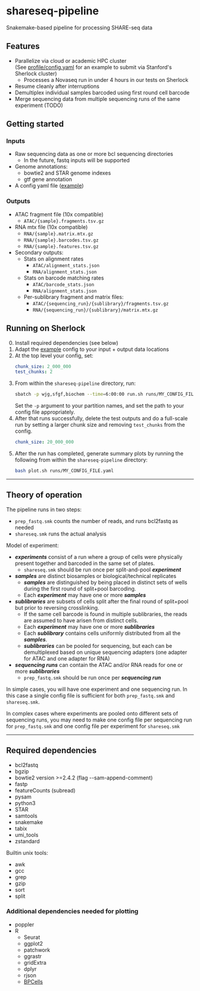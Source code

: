 # shareseq-pipeline
Snakemake-based pipeline for processing SHARE-seq data 

## Features
- Parallelize via cloud or academic HPC cluster  
    (See [profile/config.yaml](profile/config.yaml) for an example to submit via Stanford's Sherlock cluster)
    - Processes a Novaseq run in under 4 hours in our tests on Sherlock
- Resume cleanly after interruptions
- Demultiplex individual samples barcoded using first round cell barcode
- Merge sequencing data from multiple sequencing runs of the same experiment (TODO)

## Getting started
### Inputs
- Raw sequencing data as one or more bcl sequencing directories
    - In the future, fastq inputs will be supported
- Genome annotations:
    - bowtie2 and STAR genome indexes
    - gtf gene annotation
- A config yaml file ([example](runs/novaseq_b1.yaml))

### Outputs
- ATAC fragment file (10x compatible)
    - `ATAC/{sample}.fragments.tsv.gz`
- RNA mtx file (10x compatible)
    - `RNA/{sample}.matrix.mtx.gz`
    - `RNA/{sample}.barcodes.tsv.gz`
    - `RNA/{sample}.features.tsv.gz`
- Secondary outputs:
    - Stats on alignment rates
        - `ATAC/alignment_stats.json`
        - `RNA/alignment_stats.json`
    - Stats on barcode matching rates
        - `ATAC/barcode_stats.json`
        - `RNA/alignment_stats.json`
    - Per-sublibrary fragment and matrix files:
        - `ATAC/{sequencing_run}/{sublibrary}/fragments.tsv.gz`
        - `RNA/{sequencing_run}/{sublibrary}/matrix.mtx.gz`

## Running on Sherlock

0. Install required dependencies (see below)
1. Adapt the [example](runs/novaseq_b1.yaml) config to your input + output data locations
2. At the top level your config, set:
    ```yaml
    chunk_size: 2_000_000
    test_chunks: 2
    ```
3. From within the `shareseq-pipeline` directory, run:
   ```bash
   sbatch -p wjg,sfgf,biochem --time=6:00:00 run.sh runs/MY_CONFIG_FILE.yaml
   ```
   Set the `-p` argument to your partition names, and set the path to your config file
   appropriately.
4. After that runs successfully, delete the test outputs and do a full-scale run by 
   setting a larger chunk size and removing `test_chunks` from the config.
   ```yaml
   chunk_size: 20_000_000
   ```
5. After the run has completed, generate summary plots by running the following 
   from within the `shareseq-pipeline` directory:
   ```bash
   bash plot.sh runs/MY_CONFIG_FILE.yaml
   ``` 

---

## Theory of operation

The pipeline runs in two steps:
- `prep_fastq.smk` counts the number of reads, and runs bcl2fastq as needed
- `shareseq.smk` runs the actual analysis

Model of experiment:
- ***experiments*** consist of a run where a group of cells were physically present together and barcoded in the same set of plates.
    - `shareseq.smk` should be run once per split-and-pool ***experiment***
- ***samples*** are distinct biosamples or biological/technical replicates
    - ***samples*** are distinguished by being placed in distinct sets of wells during the first round of split+pool barcoding. 
    - Each ***experiment*** may have one or more ***samples***
- ***sublibraries*** are subsets of cells split after the final round of split+pool but prior to reversing crosslinking. 
    - If the same cell barcode is found in multiple sublibraries, the reads are assumed to have arisen from distinct cells. 
    - Each ***experiment*** may have one or more ***sublibraries***
    - Each ***sublibrary*** contains cells uniformly distributed from all the ***samples***. 
    - ***sublibraries*** can be pooled for sequencing, but each can be demultiplexed based on unique sequencing adapters (one adapter for ATAC and one adapter for RNA)
- ***sequencing runs*** can contain the ATAC and/or RNA reads for one or more ***sublibraries*** 
    - `prep_fastq.smk` should be run once per ***sequencing run*** 

In simple cases, you will have one experiment and one sequencing run. In this case a single config file is sufficient for both `prep_fastq.smk` and `shareseq.smk`.

In complex cases where experiments are pooled onto different sets of sequencing runs, you may need to make one config file per sequencing run for `prep_fastq.smk` and one config file per experiment for `shareseq.smk`

---

## Required dependencies
- bcl2fastq
- bgzip
- bowtie2 version >=2.4.2 (flag --sam-append-comment)
- fastp
- featureCounts (subread)
- pysam
- python3
- STAR
- samtools
- snakemake
- tabix
- umi_tools
- zstandard

Builtin unix tools:
- awk
- gcc
- grep
- gzip
- sort
- split

### Additional dependencies needed for plotting
- poppler
- R
    - Seurat
    - ggplot2
    - patchwork
    - ggrastr
    - gridExtra
    - dplyr
    - rjson
    - [BPCells](https://bnprks.github.io/BPCells/index.html)


